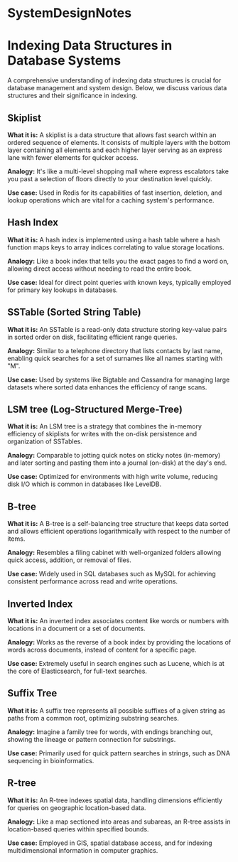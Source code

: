 # SystemDesignNotes


# Indexing Data Structures in Database Systems

A comprehensive understanding of indexing data structures is crucial for database management and system design. Below, we discuss various data structures and their significance in indexing.

## Skiplist

**What it is:** 
A skiplist is a data structure that allows fast search within an ordered sequence of elements. It consists of multiple layers with the bottom layer containing all elements and each higher layer serving as an express lane with fewer elements for quicker access.

**Analogy:** 
It's like a multi-level shopping mall where express escalators take you past a selection of floors directly to your destination level quickly.

**Use case:** 
Used in Redis for its capabilities of fast insertion, deletion, and lookup operations which are vital for a caching system's performance.

## Hash Index

**What it is:** 
A hash index is implemented using a hash table where a hash function maps keys to array indices correlating to value storage locations.

**Analogy:** 
Like a book index that tells you the exact pages to find a word on, allowing direct access without needing to read the entire book.

**Use case:** 
Ideal for direct point queries with known keys, typically employed for primary key lookups in databases.

## SSTable (Sorted String Table)

**What it is:** 
An SSTable is a read-only data structure storing key-value pairs in sorted order on disk, facilitating efficient range queries.

**Analogy:** 
Similar to a telephone directory that lists contacts by last name, enabling quick searches for a set of surnames like all names starting with "M".

**Use case:** 
Used by systems like Bigtable and Cassandra for managing large datasets where sorted data enhances the efficiency of range scans.

## LSM tree (Log-Structured Merge-Tree)

**What it is:** 
An LSM tree is a strategy that combines the in-memory efficiency of skiplists for writes with the on-disk persistence and organization of SSTables.

**Analogy:** 
Comparable to jotting quick notes on sticky notes (in-memory) and later sorting and pasting them into a journal (on-disk) at the day's end.

**Use case:** 
Optimized for environments with high write volume, reducing disk I/O which is common in databases like LevelDB.

## B-tree

**What it is:** 
A B-tree is a self-balancing tree structure that keeps data sorted and allows efficient operations logarithmically with respect to the number of items.

**Analogy:** 
Resembles a filing cabinet with well-organized folders allowing quick access, addition, or removal of files.

**Use case:** 
Widely used in SQL databases such as MySQL for achieving consistent performance across read and write operations.

## Inverted Index

**What it is:** 
An inverted index associates content like words or numbers with locations in a document or a set of documents.

**Analogy:** 
Works as the reverse of a book index by providing the locations of words across documents, instead of content for a specific page.

**Use case:** 
Extremely useful in search engines such as Lucene, which is at the core of Elasticsearch, for full-text searches.

## Suffix Tree

**What it is:** 
A suffix tree represents all possible suffixes of a given string as paths from a common root, optimizing substring searches.

**Analogy:** 
Imagine a family tree for words, with endings branching out, showing the lineage or pattern connection for substrings.

**Use case:** 
Primarily used for quick pattern searches in strings, such as DNA sequencing in bioinformatics.

## R-tree

**What it is:** 
An R-tree indexes spatial data, handling dimensions efficiently for queries on geographic location-based data.

**Analogy:** 
Like a map sectioned into areas and subareas, an R-tree assists in location-based queries within specified bounds.

**Use case:** 
Employed in GIS, spatial database access, and for indexing multidimensional information in computer graphics.
